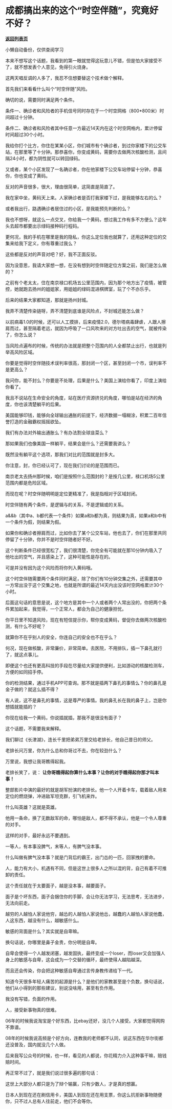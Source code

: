 # 成都搞出来的这个“时空伴随”，究竟好不好？

[**返回列表页**](/gzh/记忆承载3)

小懒自动备份，仅供查阅学习

本来不想写这个话题，我看到的第一眼就觉得这玩意儿不错，但是怕大家接受不了，就不想发表个人意见，免得引火烧身。  

  

这两天唱反调的人多了，我忍不住想要替这个技术做个解释。  

  

首先我们来看看什么叫个“时空伴随”风险。  

  

确切的说，需要同时满足两个条件。

  

条件一、确诊者和风险者的手机信号同时存在于一个时空网格（800*800米）时间超过十分钟。

  

条件二、确诊者和风险者其中任意一方最近14天内在这个时空网格内，累计停留时间超过30个小时。

  

我给你打个比方，你住在某某小区，你们城市有个确诊者，到过你家楼下的公交车站，在那里等了十分钟。那恭喜你，你变成黄码，需要你去做两次核酸检测，且间隔24小时，都为阴性就可以转回绿码。  

  

又或者，某个小区发现了一名确诊者，你在他家楼下公交车站停留十分钟，恭喜你，你也变成了黄码。  

  

反对的声音很多，很大，理由很简单，这简直是简直了。  

  

我在家中坐，黄码天上来。人家确诊者是否打我家楼下过，是我能够左右的么？  

  

或者我出行，路遇确诊者居住过的小区，是我能预先判断的么？  

  

我也不想呀，就这么一点交叉，你给我一个黄码，想过我工作有多不方便么？这年头去超市都要出示绿码接种码行程码。

  

更何况，我的手机在哪里是我的隐私，你这么定位我也就算了，还用这种定位的交集来给我下定义，你有尊重过我么？  

  

这些都是反对的声音对吧？好，我不正面反驳。  

  

因为没意思，我请大家想一想，在没有想到时空伴随定位方案之前，我们是怎么做的？

  

之前有个老太太，住在南京禄口机场五公里范围内，因为那个地方出了疫情，被管控，她就跑去扬州的姐姐家，用姐姐的绿码混进棋牌室，玩了个不亦乐乎。  

  

后来的结果大家都知道，那就是扬州封城。

  

我弄不清楚传染链呀，弄不清楚到底谁是风险点，不封城还能怎么做？  

  

以前病毒1.0的时候，还可以人工摸排，后来疫情2.0，德尔塔病毒肆虐，人跟人擦肩而过，甚至隔着老远，就因为呼吸了一口风吹来的对方吐出去的空气，就被传染了，你怎么说？

  

当风险点遍布的时候，传统的办法就是把整个范围内的人全都禁止出行，也就是列举高风险区域。  

  

你要是觉得时空伴随技术误判率很高，那封闭一个区，甚至封闭一个市，误判率不是更高么？  

  

我问你，能不封么？你要是不处理，后果是什么？美国上演给你看了，印度上演给你看了。  

  

我且不说站在生命安全的角度，站在医疗资源挤兑的角度，哪怕是站在经济的角度，你也该清楚躺平的后果。

  

美国能够印钱，能够向全球输出通胀的前提下，经济数据一塌糊涂，积累二百年信誉打造的金融霸权摇摇欲坠。

  

我们有办法对外输出通胀么？有办法割全球韭菜么？  

  

那如果我们也像美国一样躺平，结果会是什么？还需要我讲么？  

  

既然没有躺平这个选项，那我们对比的范围就是封多大。  

  

你注意，封，你已经认可了，现在我们讨论的是范围而已。

  

南京老太去扬州那时候，咱们是按照什么范围封的？是按几公里，禄口机场5公里范围内都是危险区域。

  

而现在呢？时空伴随明明是定位更精准了，我是指相对于区域封闭。

  

时空伴随有两个条件，是逻辑与的关系，不是逻辑或的关系。  

  

a&&b（其中a、b都代表一个条件）如果a和b都为真，则结果为真，如果a和b中有一个条件为假，则结果为假。

  

如果你和确诊者擦肩而过，比如你去了某个公交车站，他也去了，你们在那里共同停留了十分钟，你并不是时空伴随者好不好。  

  

这个判断条件已经很宽松了，我们很清楚，你完全有可能就在那10分钟内吸入了他吐出的空气，并且感染上了，这种可能性是存在的。

  

可是并没有因为这个风险而将你列入黄码哦。

  

这个时空伴随需要两个条件同时满足，除了你们有10分钟交集之外，还需要其中一方常出没于这个交集之地，也就是所谓的最近14天内出没该时空网格累计30个小时。

  

后面这句话的意思是说，这个地方是其中一个人或者两个人常出没的，你把两个条件累加起来，我觉得，一个正常人，都会为自己的健康担忧。

  

你平日里不知道风险，现在有短信提示你，帮你变成黄码，督促你去做两次核酸检测，有什么不好呢？

  

就算你不在乎别人的安全，你连自己的安全也不在乎么？

  

何况，现在做核酸，非常廉价，非常简单。去医院，不用排队，插一下鼻孔就行了，就这点事儿。

  

即便这个也还有更高科技的手段在尽量给大家提供便利，比如游动的核酸检测车，方便的如同招手停。

  

你的检测结果，通过手机APP可查询。那不就是插两下鼻孔的事情么？你的鼻孔是金子做的？就这么插不得？

  

有人说，这不是鼻孔的事情，这是尊严的事情。我的鼻孔长在我的鼻子上，岂是你想插就能插的？  

  

你现在给我一个黄码，你说插就插，那我不是很没有面子？

  

这个话题，不需要我来解释。  

  

我们聊过《长津湖》，连长千里把弟弟万里交给老排长，他自己昔日的师父。

  

老排长问万里，你为什么总和你哥过不去，你在较劲什么？

  

万里说，我想让我哥瞧得起我。

  

老排长笑了，说： **让你哥瞧得起你算什么本事？让你的对手瞧得起你那才叫本事！**

  

整部影片中演的最好的就是胡军扮演的老排长。他一个人开着卡车，载着敌人用来定位的燃烧弹，冲进敌军坦克群，引飞机来炸。

  

什么叫英雄？这就是英雄。  

  

他用一条命，换了无数敌军的命，哪怕是敌人，都不得不承认，他是一个令人尊重的对手。

  

这样的对手，最好永远不要遇到。

  

一等人，有本事没脾气，末等人，有脾气没本事。  

  

什么叫做有脾气没本事？就是门背后的霸王，出门怂的一匹，回家拽的要命。

  

人，能力有大小，机遇有不同，但是这世上很多人之所以混的背，自己有着不可推卸的责任。

  

这个责任就在于太要面子，越是没本事，越要面子。

  

面子是个坏东西，面子会捆住你的手脚，会让你无法学习，无法思考，无法进步，无法向前走。

  

越穷的人越怕人家说他穷，越怂的人越怕人家说他怂，越蠢的人越怕人家说他蠢，人这东西，越没有什么，越敏感什么。  

  

敏感的背面是什么？其实就是自卑嘛。

  

换句话说，你哪里是鼻子金贵，你分明是自卑。  

  

自卑会使得一个人越发闭塞，越发固执，最终变成一个loser，而loser又会加强人身上的敏感与自卑，这会成为一个交替的循环，最终使得人越陷越深。

  

而且还会传染，你会把这种敏感自卑通过言传身教传递给下一代。  

  

知道今天很多年轻人痛苦的起源是什么？是他们的家教甚至是个负数，换句话说，他们从小得到的那些建议，别说没啥用，甚至有负作用。  

  

我没有写错，负面的作用。  

  

人，接受新事物真的很难。  

  

06年的时候我说淘宝是个好东西，比ebay还好，没几个人接受。大家都觉得网购不靠谱。  

  

08年的时候我说高频是个好方向，连教我的老师都不认同，说这东西在华尔街都还没普及，国内就没几个人做。  

  

后来我写公众号的时候，也一样，看见的人都说，你花精力介入这种事干嘛，赔钱赔时间。

  

再正常不过了，就是我们说过很多遍的那句话：

  

这世上大部分人都只是为了辩个输赢，只有少数人，才是真的想赢。

  

日本人到现在还在刷信用卡，美国人到现在还在用支票，你这么抗拒新事物随便你，只不过人总有人往前走，他们不会等你。

